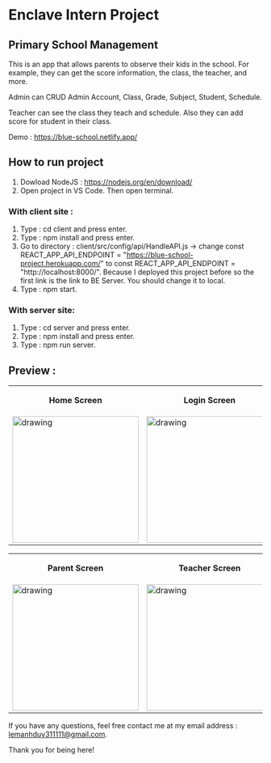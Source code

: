 # Enclave Intern Project

## Primary School Management

This is an app that allows parents to observe their kids in the school. For example, they can get the score information, the class, the teacher, and more.

Admin can CRUD Admin Account, Class, Grade, Subject, Student, Schedule.

Teacher can see the class they teach and schedule. Also they can add score for student in their class. 

Demo : https://blue-school.netlify.app/

## How to run project
1. Dowload NodeJS : https://nodejs.org/en/download/
2. Open project in VS Code. Then open terminal.

### With client site :
1. Type : cd client and press enter.
2. Type : npm install and press enter.
3. Go to directory : client/src/config/api/HandleAPI.js -> change const REACT_APP_API_ENDPOINT = "https://blue-school-project.herokuapp.com/" to const REACT_APP_API_ENDPOINT = "http://localhost:8000/". Because I deployed this project before so the first link is the link to BE Server. You should change it to local.
4. Type : npm start.

### With server site:
1. Type : cd server and press enter.
2. Type : npm install and press enter.
3. Type : npm run server.

## Preview :
<table>
    <tr>
        <td><b><p align="center">Home Screen<p></b></td>
        <td><b><p align="center">Login Screen<p></b></td>
        <td><b><p align="center">Admin Screen<p></b></td>
        <td><b><p align="center">CRUD Account<p></b></td>
    </tr>
    <tr>
        <td><img src="https://i.pinimg.com/originals/b6/80/1c/b6801c2ddd33ecb1c61fc15de8c70281.jpg" alt="drawing" width="250"/></td>
        <td><img src="https://i.pinimg.com/originals/84/f4/bb/84f4bb9464eeaabfaee26b7e2ecb936d.jpg" alt="drawing" width="250"/></td>
        <td><img src="https://i.pinimg.com/originals/a2/20/09/a22009dd52612d0677bf2fd524bb1048.jpg" alt="drawing" width="250"/></td>
        <td><img src="https://i.pinimg.com/originals/e1/5b/76/e15b766be194a73a5543b099a42d04e1.jpg" alt="drawing" width="250"/></td>
    </tr>
</table>

<table>
    <tr>
        <td><b><p align="center">Parent Screen<p></b></td>
        <td><b><p align="center">Teacher Screen</b><p></td>
        <td><b><p align="center">Score Information Screen<p></b></td>
        <td><b><p align="center">Notification Screen<p></b></td>
    </tr>
    <tr>
        <td><img src="https://i.pinimg.com/originals/f9/57/d2/f957d247722717802c2048f561982458.jpg" alt="drawing" width="250"/></td>
        <td><img src="https://i.pinimg.com/originals/de/3b/fd/de3bfd60738556985df5ba60470f7b97.jpg" alt="drawing" width="250"/></td>
        <td><img src="https://i.pinimg.com/originals/22/59/3c/22593ceca607b6c5e2fd40f2e618f66e.jpg" alt="drawing" width="250"/></td>
        <td><img src="https://i.pinimg.com/originals/a2/74/12/a27412282d3f4f4894edc0e9e419417c.jpg" alt="drawing" width="250"/></td>
    </tr>
</table>


If you have any questions, feel free contact me at my email address : lemanhduy311111@gmail.com.

Thank you for being here!
